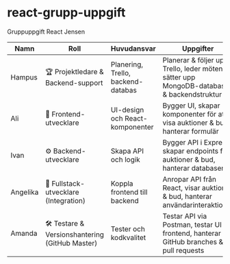 # react-grupp-uppgift
Gruppuppgift React Jensen

| Namn     | Roll                                  | Huvudansvar                     | Uppgifter |
|----------|--------------------------------------|---------------------------------|-----------|
| Hampus   | 🏆 Projektledare & Backend-support  | Planering, Trello, backend-databas | Planerar & följer upp i Trello, leder möten, sätter upp MongoDB-databasen & backendstruktur |
| Ali      | 🎨 Frontend-utvecklare               | UI-design och React-komponenter | Bygger UI, skapar komponenter för att visa auktioner & bud, hanterar formulär |
| Ivan     | ⚙️ Backend-utvecklare               | Skapa API och logik             | Bygger API i Express, skapar endpoints för auktioner & bud, hanterar databasen |
| Angelika   | 🔗 Fullstack-utvecklare (Integration) | Koppla frontend till backend    | Anropar API från React, visar auktioner & bud, hanterar användarinteraktioner |
| Amanda | 🛠 Testare & Versionshantering (GitHub Master) | Tester och kodkvalitet         | Testar API via Postman, testar UI i frontend, hanterar GitHub branches & pull requests |

